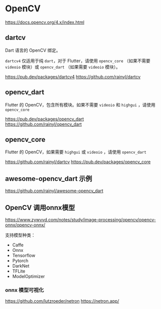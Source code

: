 # OpenCV

https://docs.opencv.org/4.x/index.html

## dartcv

Dart 语言的 OpenCV 绑定。

`dartcv4` 仅适用于纯 `dart`，对于 Flutter，请使用 `opencv_core` （如果不需要 `videoio` 模块）或 `opencv_dart` （如果需要 `videoio` 模块）。

https://pub.dev/packages/dartcv4
https://github.com/rainyl/dartcv

## opencv_dart

Flutter 的 OpenCV，包含所有模块。如果不需要 `videoio` 和 `highgui` ，请使用 `opencv_core`

https://pub.dev/packages/opencv_dart
https://github.com/rainyl/opencv_dart

## opencv_core

Flutter 的 OpenCV，如果需要 `highgui` 或 `videoio` ，请使用 `opencv_dart`

https://github.com/rainyl/dartcv
https://pub.dev/packages/opencv_core


## awesome-opencv_dart 示例

https://github.com/rainyl/awesome-opencv_dart

## OpenCV 调用onnx模型

https://www.zywvvd.com/notes/study/image-processing/opencv/opencv-onnx/opencv-onnx/

支持模型种类：

- Caffe
- Onnx
- Tensorflow
- Pytorch
- DarkNet
- TFLite
- ModelOptimizer

### onnx 模型可视化

https://github.com/lutzroeder/netron
https://netron.app/
